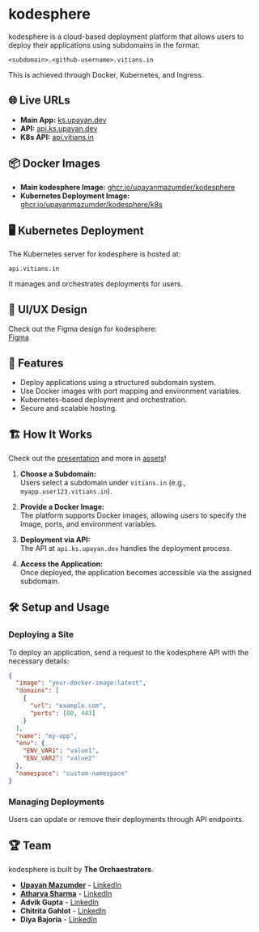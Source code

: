 # kodesphere  

kodesphere is a cloud-based deployment platform that allows users to deploy their applications using subdomains in the format:  

```
<subdomain>.<github-username>.vitians.in  
```

This is achieved through Docker, Kubernetes, and Ingress. 

## 🌐 Live URLs  

- **Main App:** [ks.upayan.dev](https://ks.upayan.dev)  
- **API:** [api.ks.upayan.dev](https://api.ks.upayan.dev)
- **K8s API:** [api.vitians.in](https://api.vitians.in )

## 📦 Docker Images  

- **Main kodesphere Image:** [ghcr.io/upayanmazumder/kodesphere](https://github.com/users/upayanmazumder/packages/container/package/kodesphere)  
- **Kubernetes Deployment Image:** [ghcr.io/upayanmazumder/kodesphere/k8s](https://github.com/users/upayanmazumder/packages/container/package/kodesphere%2Fk8s)  

## 🖥️ Kubernetes Deployment  

The Kubernetes server for kodesphere is hosted at:  

```
api.vitians.in  
```

It manages and orchestrates deployments for users.  

## 🎨 UI/UX Design  

Check out the Figma design for kodesphere:  
[Figma](https://www.figma.com/design/ID1d8pcH6fPSQIUY3grh2Z/kodesphere?node-id=0-1&t=ZNYoePDGk3zLGvhr-1)

## 🚀 Features  

- Deploy applications using a structured subdomain system.  
- Use Docker images with port mapping and environment variables.  
- Kubernetes-based deployment and orchestration.  
- Secure and scalable hosting.  

## 🏗️ How It Works  

Check out the [presentation](https://www.figma.com/design/ID1d8pcH6fPSQIUY3grh2Z/Kodesphere?node-id=165-253&t=huiVNv0PjfaApOuP-1) and more in [assets](/assets/)!

1. **Choose a Subdomain:**  
   Users select a subdomain under `vitians.in` (e.g., `myapp.user123.vitians.in`).  

2. **Provide a Docker Image:**  
   The platform supports Docker images, allowing users to specify the image, ports, and environment variables.  

3. **Deployment via API:**  
   The API at `api.ks.upayan.dev` handles the deployment process.  

4. **Access the Application:**  
   Once deployed, the application becomes accessible via the assigned subdomain.  

## 🛠️ Setup and Usage  

### Deploying a Site  

To deploy an application, send a request to the kodesphere API with the necessary details:  

```json  
{
  "image": "your-docker-image:latest",
  "domains": [
    {
      "url": "example.com",
      "ports": [80, 443]
    }
  ],
  "name": "my-app",
  "env": {
    "ENV_VAR1": "value1",
    "ENV_VAR2": "value2"
  },
  "namespace": "custom-namespace"
}

```  

### Managing Deployments  

Users can update or remove their deployments through API endpoints.  

## 🏆 Team  

kodesphere is built by **The Orchaestrators**.  

- **[Upayan Mazumder](https://upayan.dev)** - [LinkedIn](https://www.linkedin.com/in/upayanmazumder/)  
- **[Atharva Sharma](https://atharvasharma.vercel.app/)** - [LinkedIn](https://www.linkedin.com/in/atharva-sharma-vit/)  
- **Advik Gupta** - [LinkedIn](https://www.linkedin.com/in/advik-gupta-37a557308)  
- **Chitrita Gahlot** - [LinkedIn](https://in.linkedin.com/in/chitrita-gahlot-72a905321)
- **Diya Bajoria** - [LinkedIn](https://www.linkedin.com/in/diya-bajoria-375367335/?trk=opento_sprofile_topcard)
